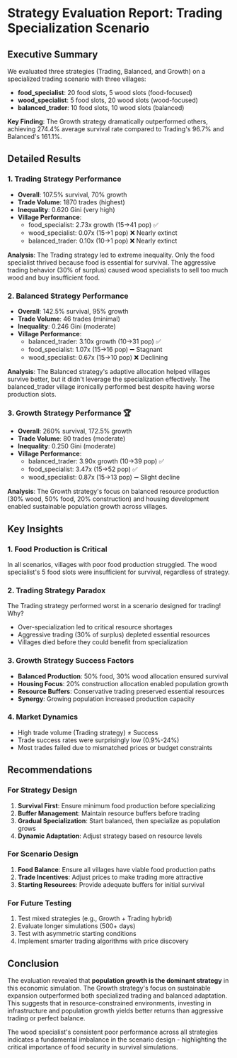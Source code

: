 # Strategy Evaluation Report: Trading Specialization Scenario

## Executive Summary

We evaluated three strategies (Trading, Balanced, and Growth) on a specialized trading scenario with three villages:
- **food_specialist**: 20 food slots, 5 wood slots (food-focused)
- **wood_specialist**: 5 food slots, 20 wood slots (wood-focused)
- **balanced_trader**: 10 food slots, 10 wood slots (balanced)

**Key Finding**: The Growth strategy dramatically outperformed others, achieving 274.4% average survival rate compared to Trading's 96.7% and Balanced's 161.1%.

## Detailed Results

### 1. Trading Strategy Performance
- **Overall**: 107.5% survival, 70% growth
- **Trade Volume**: 1870 trades (highest)
- **Inequality**: 0.620 Gini (very high)
- **Village Performance**:
  - food_specialist: 2.73x growth (15→41 pop) ✅
  - wood_specialist: 0.07x (15→1 pop) ❌ Nearly extinct
  - balanced_trader: 0.10x (10→1 pop) ❌ Nearly extinct

**Analysis**: The Trading strategy led to extreme inequality. Only the food specialist thrived because food is essential for survival. The aggressive trading behavior (30% of surplus) caused wood specialists to sell too much wood and buy insufficient food.

### 2. Balanced Strategy Performance
- **Overall**: 142.5% survival, 95% growth
- **Trade Volume**: 46 trades (minimal)
- **Inequality**: 0.246 Gini (moderate)
- **Village Performance**:
  - balanced_trader: 3.10x growth (10→31 pop) ✅
  - food_specialist: 1.07x (15→16 pop) ➖ Stagnant
  - wood_specialist: 0.67x (15→10 pop) ❌ Declining

**Analysis**: The Balanced strategy's adaptive allocation helped villages survive better, but it didn't leverage the specialization effectively. The balanced_trader village ironically performed best despite having worse production slots.

### 3. Growth Strategy Performance 🏆
- **Overall**: 260% survival, 172.5% growth
- **Trade Volume**: 80 trades (moderate)
- **Inequality**: 0.250 Gini (moderate)
- **Village Performance**:
  - balanced_trader: 3.90x growth (10→39 pop) ✅
  - food_specialist: 3.47x (15→52 pop) ✅
  - wood_specialist: 0.87x (15→13 pop) ➖ Slight decline

**Analysis**: The Growth strategy's focus on balanced resource production (30% wood, 50% food, 20% construction) and housing development enabled sustainable population growth across villages.

## Key Insights

### 1. Food Production is Critical
In all scenarios, villages with poor food production struggled. The wood specialist's 5 food slots were insufficient for survival, regardless of strategy.

### 2. Trading Strategy Paradox
The Trading strategy performed worst in a scenario designed for trading! Why?
- Over-specialization led to critical resource shortages
- Aggressive trading (30% of surplus) depleted essential resources
- Villages died before they could benefit from specialization

### 3. Growth Strategy Success Factors
- **Balanced Production**: 50% food, 30% wood allocation ensured survival
- **Housing Focus**: 20% construction allocation enabled population growth
- **Resource Buffers**: Conservative trading preserved essential resources
- **Synergy**: Growing population increased production capacity

### 4. Market Dynamics
- High trade volume (Trading strategy) ≠ Success
- Trade success rates were surprisingly low (0.9%-24%)
- Most trades failed due to mismatched prices or budget constraints

## Recommendations

### For Strategy Design
1. **Survival First**: Ensure minimum food production before specializing
2. **Buffer Management**: Maintain resource buffers before trading
3. **Gradual Specialization**: Start balanced, then specialize as population grows
4. **Dynamic Adaptation**: Adjust strategy based on resource levels

### For Scenario Design
1. **Food Balance**: Ensure all villages have viable food production paths
2. **Trade Incentives**: Adjust prices to make trading more attractive
3. **Starting Resources**: Provide adequate buffers for initial survival

### For Future Testing
1. Test mixed strategies (e.g., Growth + Trading hybrid)
2. Evaluate longer simulations (500+ days)
3. Test with asymmetric starting conditions
4. Implement smarter trading algorithms with price discovery

## Conclusion

The evaluation revealed that **population growth is the dominant strategy** in this economic simulation. The Growth strategy's focus on sustainable expansion outperformed both specialized trading and balanced adaptation. This suggests that in resource-constrained environments, investing in infrastructure and population growth yields better returns than aggressive trading or perfect balance.

The wood specialist's consistent poor performance across all strategies indicates a fundamental imbalance in the scenario design - highlighting the critical importance of food security in survival simulations.